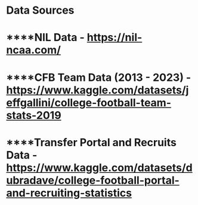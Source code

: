 # **Data Sources**
# ****NIL Data - https://nil-ncaa.com/
# ****CFB Team Data (2013 - 2023) - https://www.kaggle.com/datasets/jeffgallini/college-football-team-stats-2019
# ****Transfer Portal and Recruits Data - https://www.kaggle.com/datasets/dubradave/college-football-portal-and-recruiting-statistics
